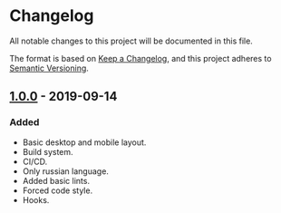 # Changelog
All notable changes to this project will be documented in this file.

The format is based on [Keep a Changelog](https://keepachangelog.com/en/1.0.0/),
and this project adheres to [Semantic Versioning](https://semver.org/spec/v2.0.0.html).

## [1.0.0] - 2019-09-14
### Added
- Basic desktop and mobile layout.
- Build system.
- CI/CD.
- Only russian language.
- Added basic lints.
- Forced code style.
- Hooks.

[1.0.0]: https://gitlab.com/mishamyrt/myrt.co/tree/v1.0
